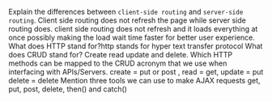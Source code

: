 Explain the differences between `client-side routing` and `server-side routing`. Client side routing does not refresh the page while server side routing does. client side routing does not refresh and it loads everything at once possibly making the load wait time faster for better user experience. 
 What does HTTP stand for?http stands for hyper text transfer protocol
  What does CRUD stand for? Create read update and delete. 
 Which HTTP methods can be mapped to the CRUD acronym that we use when interfacing with APIs/Servers. create = put or post ,  read = get, update = put delete = delete 
  Mention three tools we can use to make AJAX requests get, put, post, delete, then() and catch()